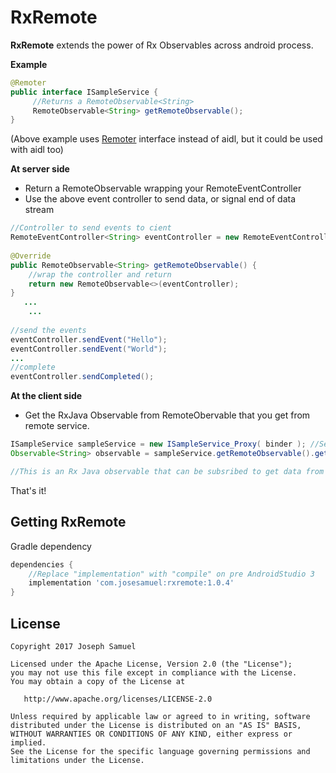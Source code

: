# RxRemote

**RxRemote** extends the power of Rx Observables across android process. 

**Example**


```java
@Remoter
public interface ISampleService {
     //Returns a RemoteObservable<String> 
     RemoteObservable<String> getRemoteObservable();
}

```
(Above example uses [Remoter](https://bit.ly/Remoter) interface instead of aidl, but it could be used with aidl too)

**At server side**

* Return a RemoteObservable wrapping your RemoteEventController
* Use the above event controller to send data, or signal end of data stream

```java
//Controller to send events to cient
RemoteEventController<String> eventController = new RemoteEventController<>();
 			
@Override
public RemoteObservable<String> getRemoteObservable() {
	//wrap the controller and return  	
	return new RemoteObservable<>(eventController);
}	
   ...
   	...
        	
//send the events
eventController.sendEvent("Hello");
eventController.sendEvent("World");
...
//complete
eventController.sendCompleted();

```



**At the client side**

* Get the RxJava Observable from RemoteObervable that you get from remote service.


```java
ISampleService sampleService = new ISampleService_Proxy( binder ); //See remoter
Observable<String> observable = sampleService.getRemoteObservable().getObservable();

//This is an Rx Java observable that can be subsribed to get data from your remote service

```

That's it! 



Getting RxRemote
--------

Gradle dependency

```groovy
dependencies {
	//Replace "implementation" with "compile" on pre AndroidStudio 3
    implementation 'com.josesamuel:rxremote:1.0.4'
}
```


License
-------

    Copyright 2017 Joseph Samuel

    Licensed under the Apache License, Version 2.0 (the "License");
    you may not use this file except in compliance with the License.
    You may obtain a copy of the License at

       http://www.apache.org/licenses/LICENSE-2.0

    Unless required by applicable law or agreed to in writing, software
    distributed under the License is distributed on an "AS IS" BASIS,
    WITHOUT WARRANTIES OR CONDITIONS OF ANY KIND, either express or implied.
    See the License for the specific language governing permissions and
    limitations under the License.



